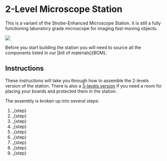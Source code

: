 # 2-Level Microscope Station

This is a variant of the Strobe-Enhanced Microscope Station. It is still a fully functioning laboratory grade microscope for imaging fast-moving objects.

![](images/2-levels.png)

Before you start building the station you will need to source all the components listed in our [bill of materials]{BOM}.

## Instructions

These instructions will take you through how to assemble the 2-levels version of the station. There is also a [3-levels version](https://librehub.github.io/3_Levels_Stage/) if you need a room for placing your boards and protected them in the station.

The assembly is broken up into several steps:

1. [.](printing.md){step}
1. [.](laser-cutting.md){step}
1. [.](assemble-focus-mechanism.md){step}
1. [.](basic-optics-module.md){step}
1. [.](attach-parts-to-top-plate.md){step}
1. [.](attach-parts-to-bottom-plate.md){step}
1. [.](illumination.md){step}
1. [.](wiring.md){step}
1. [.](finished.md){step}